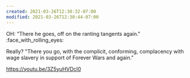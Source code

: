 ```yaml
---
created: 2021-03-26T12:30:32-07:00
modified: 2021-03-26T12:30:44-07:00
---
```


OH: ”There he goes, off on the ranting tangents again." :face_with_rolling_eyes:

Really? "There you go, with the complicit, conforming, complacency with wage slavery in support of Forever Wars and again."

https://youtu.be/3Z5yuHVDcl0